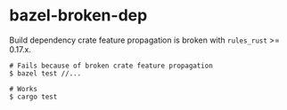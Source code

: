 # bazel-broken-dep

Build dependency crate feature propagation is broken with `rules_rust` >= 0.17.x.

```
# Fails because of broken crate feature propagation
$ bazel test //...
```

```
# Works
$ cargo test
```
